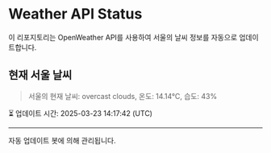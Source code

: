 
# Weather API Status

이 리포지토리는 OpenWeather API를 사용하여 서울의 날씨 정보를 자동으로 업데이트합니다.

## 현재 서울 날씨
> 서울의 현재 날씨: overcast clouds, 온도: 14.14°C, 습도: 43%

⏳ 업데이트 시간: 2025-03-23 14:17:42 (UTC)

---
자동 업데이트 봇에 의해 관리됩니다.
